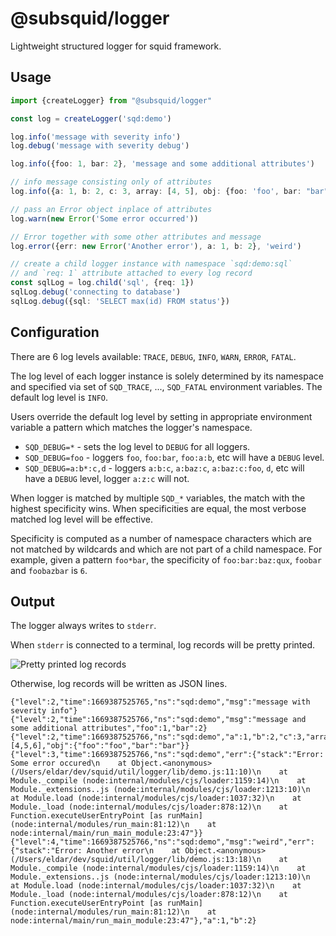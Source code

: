 # @subsquid/logger

Lightweight structured logger for squid framework.

## Usage

```typescript
import {createLogger} from "@subsquid/logger"

const log = createLogger('sqd:demo')

log.info('message with severity info')
log.debug('message with severity debug')

log.info({foo: 1, bar: 2}, 'message and some additional attributes')

// info message consisting only of attributes
log.info({a: 1, b: 2, c: 3, array: [4, 5], obj: {foo: 'foo', bar: "bar"}}) 

// pass an Error object inplace of attributes
log.warn(new Error('Some error occurred'))

// Error together with some other attributes and message
log.error({err: new Error('Another error'), a: 1, b: 2}, 'weird')

// create a child logger instance with namespace `sqd:demo:sql` 
// and `req: 1` attribute attached to every log record
const sqlLog = log.child('sql', {req: 1})
sqlLog.debug('connecting to database')
sqlLog.debug({sql: 'SELECT max(id) FROM status'})
```

## Configuration

There are 6 log levels available: `TRACE`, `DEBUG`, `INFO`, `WARN`, `ERROR`, `FATAL`.

The log level of each logger instance is solely determined by its namespace and specified
via set of `SQD_TRACE`, ..., `SQD_FATAL` environment variables.
The default log level is `INFO`. 

Users override the default log level by setting in appropriate 
environment variable a pattern which matches the logger's namespace.

* `SQD_DEBUG=*` - sets the log level to `DEBUG` for all loggers.
* `SQD_DEBUG=foo` - loggers `foo`, `foo:bar`, `foo:a:b`, etc will have a `DEBUG` level.
* `SQD_DEBUG=a:b*:c,d` - loggers `a:b:c`, `a:baz:c`, `a:baz:c:foo`, `d`, etc will have a `DEBUG` level, logger `a:z:c` will not.

When logger is matched by multiple `SQD_*` variables, the match with the highest specificity wins.
When specificities are equal, the most verbose matched log level will be effective.

Specificity is computed as a number of namespace characters 
which are not matched by wildcards and which are not part of a child namespace.
For example, given a pattern `foo*bar`, the specificity of `foo:bar:baz:qux`, `foobar` and `foobazbar` is `6`.

## Output

The logger always writes to `stderr`. 

When `stderr` is connected to a terminal, log records will be pretty printed.

![Pretty printed log records](img.png)

Otherwise, log records will be written as JSON lines.

```
{"level":2,"time":1669387525765,"ns":"sqd:demo","msg":"message with severity info"}
{"level":2,"time":1669387525766,"ns":"sqd:demo","msg":"message and some additional attributes","foo":1,"bar":2}
{"level":2,"time":1669387525766,"ns":"sqd:demo","a":1,"b":2,"c":3,"array":[4,5,6],"obj":{"foo":"foo","bar":"bar"}}
{"level":3,"time":1669387525766,"ns":"sqd:demo","err":{"stack":"Error: Some error occured\n    at Object.<anonymous> (/Users/eldar/dev/squid/util/logger/lib/demo.js:11:10)\n    at Module._compile (node:internal/modules/cjs/loader:1159:14)\n    at Module._extensions..js (node:internal/modules/cjs/loader:1213:10)\n    at Module.load (node:internal/modules/cjs/loader:1037:32)\n    at Module._load (node:internal/modules/cjs/loader:878:12)\n    at Function.executeUserEntryPoint [as runMain] (node:internal/modules/run_main:81:12)\n    at node:internal/main/run_main_module:23:47"}}
{"level":4,"time":1669387525766,"ns":"sqd:demo","msg":"weird","err":{"stack":"Error: Another error\n    at Object.<anonymous> (/Users/eldar/dev/squid/util/logger/lib/demo.js:13:18)\n    at Module._compile (node:internal/modules/cjs/loader:1159:14)\n    at Module._extensions..js (node:internal/modules/cjs/loader:1213:10)\n    at Module.load (node:internal/modules/cjs/loader:1037:32)\n    at Module._load (node:internal/modules/cjs/loader:878:12)\n    at Function.executeUserEntryPoint [as runMain] (node:internal/modules/run_main:81:12)\n    at node:internal/main/run_main_module:23:47"},"a":1,"b":2}
```
